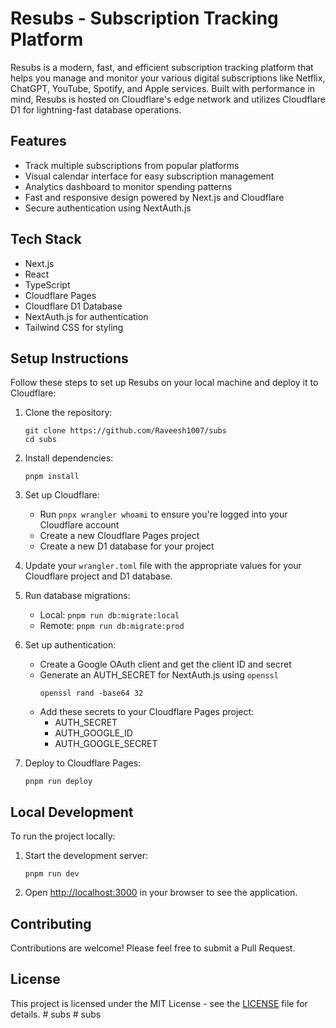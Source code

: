 # Resubs - Subscription Tracking Platform

Resubs is a modern, fast, and efficient subscription tracking platform that helps you manage and monitor your various digital subscriptions like Netflix, ChatGPT, YouTube, Spotify, and Apple services. Built with performance in mind, Resubs is hosted on Cloudflare's edge network and utilizes Cloudflare D1 for lightning-fast database operations.

## Features

- Track multiple subscriptions from popular platforms
- Visual calendar interface for easy subscription management
- Analytics dashboard to monitor spending patterns
- Fast and responsive design powered by Next.js and Cloudflare
- Secure authentication using NextAuth.js

## Tech Stack

- Next.js
- React
- TypeScript
- Cloudflare Pages
- Cloudflare D1 Database
- NextAuth.js for authentication
- Tailwind CSS for styling

## Setup Instructions

Follow these steps to set up Resubs on your local machine and deploy it to Cloudflare:

1. Clone the repository:
   ```
   git clone https://github.com/Raveesh1007/subs
   cd subs
   ```

2. Install dependencies:
   ```
   pnpm install
   ```

3. Set up Cloudflare:
   - Run `pnpx wrangler whoami` to ensure you're logged into your Cloudflare account
   - Create a new Cloudflare Pages project
   - Create a new D1 database for your project

4. Update your `wrangler.toml` file with the appropriate values for your Cloudflare project and D1 database.

5. Run database migrations:
   - Local: `pnpm run db:migrate:local`
   - Remote: `pnpm run db:migrate:prod`

6. Set up authentication:
   - Create a Google OAuth client and get the client ID and secret
   - Generate an AUTH_SECRET for NextAuth.js using `openssl`
     ```
     openssl rand -base64 32
     ```
   - Add these secrets to your Cloudflare Pages project:
     - AUTH_SECRET
     - AUTH_GOOGLE_ID
     - AUTH_GOOGLE_SECRET

7. Deploy to Cloudflare Pages:
   ```
   pnpm run deploy
   ```

## Local Development

To run the project locally:

1. Start the development server:
   ```
   pnpm run dev
   ```

2. Open [http://localhost:3000](http://localhost:3000) in your browser to see the application.

## Contributing

Contributions are welcome! Please feel free to submit a Pull Request.

## License

This project is licensed under the MIT License - see the [LICENSE](LICENSE) file for details.
#   s u b s 
 
 #   s u b s 
 
 